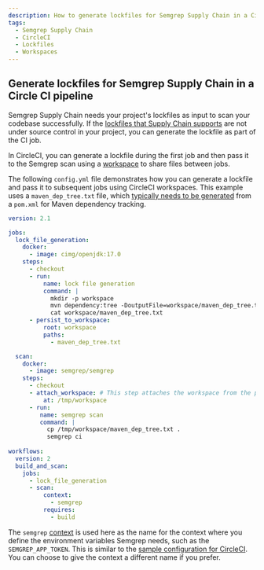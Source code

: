 ```yaml
---
description: How to generate lockfiles for Semgrep Supply Chain in a Circle CI pipeline.
tags:
  - Semgrep Supply Chain
  - CircleCI
  - Lockfiles
  - Workspaces
---
```

## Generate lockfiles for Semgrep Supply Chain in a Circle CI pipeline

Semgrep Supply Chain needs your project's lockfiles as input to scan your codebase successfully. If the [lockfiles that Supply Chain supports](/docs/supported-languages/#semgrep-supply-chain) are not under source control in your project, you can generate the lockfile as part of the CI job.

In CircleCI, you can generate a lockfile during the first job and then pass it to the Semgrep scan using a [workspace](https://circleci.com/docs/workspaces/) to share files between jobs.

The following `config.yml` file demonstrates how you can generate a lockfile and pass it to subsequent jobs using CircleCI workspaces. This example uses a `maven_dep_tree.txt` file, which [typically needs to be generated](/docs/semgrep-supply-chain/setup-maven/) from a `pom.xml` for Maven dependency tracking.

```yaml
version: 2.1

jobs:
  lock_file_generation:
    docker:
      - image: cimg/openjdk:17.0
    steps:
      - checkout
      - run: 
          name: lock file generation
          command: |
            mkdir -p workspace
            mvn dependency:tree -DoutputFile=workspace/maven_dep_tree.txt
            cat workspace/maven_dep_tree.txt
      - persist_to_workspace: 
          root: workspace 
          paths:
            - maven_dep_tree.txt

  scan:
    docker:
      - image: semgrep/semgrep
    steps:
      - checkout
      - attach_workspace: # This step attaches the workspace from the previous job
          at: /tmp/workspace
      - run: 
         name: semgrep scan
         command: |
           cp /tmp/workspace/maven_dep_tree.txt .
           semgrep ci
         
workflows:
  version: 2
  build_and_scan:
    jobs:
      - lock_file_generation
      - scan:
          context:
            - semgrep
          requires:
            - build
```

The `semgrep` [context](https://circleci.com/docs/contexts/) is used here as the name for the context where you define the environment variables Semgrep needs, such as the `SEMGREP_APP_TOKEN`. This is similar to the [sample configuration for CircleCI](docs/semgrep-ci/sample-ci-configs/#sample-circleci-configuration-snippet). You can choose to give the context a different name if you prefer.